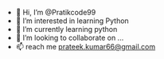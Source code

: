 - 👋 Hi, I’m @Pratikcode99
- 👀 I’m interested in learning Python
- 🌱 I’m currently learning python
- 💞️ I’m looking to collaborate on ...
- 📫 reach me prateek.kumar66@gmail.com

<!---
Pratikcode99/Pratikcode99 is a ✨ special ✨ repository because its `README.md` (this file) appears on your GitHub profile.
You can click the Preview link to take a look at your changes.
--->
